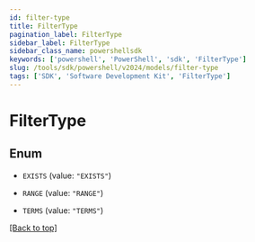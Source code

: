 ```yaml
---
id: filter-type
title: FilterType
pagination_label: FilterType
sidebar_label: FilterType
sidebar_class_name: powershellsdk
keywords: ['powershell', 'PowerShell', 'sdk', 'FilterType'] 
slug: /tools/sdk/powershell/v2024/models/filter-type
tags: ['SDK', 'Software Development Kit', 'FilterType']
---
```



# FilterType

## Enum


* `EXISTS` (value: `"EXISTS"`)

* `RANGE` (value: `"RANGE"`)

* `TERMS` (value: `"TERMS"`)


[[Back to top]](#) 

